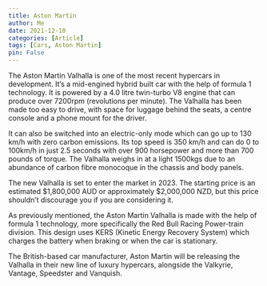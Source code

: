 ```yaml
---
title: Aston Martin 
author: Me
date: 2021-12-10
categories: [Article]
tags: [Cars, Aston Martin]
pin: False
---
```


<!-- more -->
The Aston Martin Valhalla is one of the most recent hypercars in development. It’s a mid-engined hybrid built car with the help of formula 1 technology. It is powered by a 4.0 litre twin-turbo V8 engine that can produce over 7200rpm (revolutions per minute). The Valhalla has been made too easy to drive, with space for luggage behind the seats, a centre console and a phone mount for the driver.

It can also be switched into an electric-only mode which can go up to 130 km/h with zero carbon emissions. Its top speed is 350 km/h and can do 0 to 100km/h in just 2.5 seconds with over 900 horsepower and more than 700 pounds of torque. The Valhalla weighs in at a light 1500kgs due to an abundance of carbon fibre monocoque in the chassis and body panels.

The new Valhalla is set to enter the market in 2023. The starting price is an estimated $1,800,000 AUD or approximately $2,000,000 NZD, but this price shouldn’t discourage you if you are considering it.

As previously mentioned, the Aston Martin Valhalla is made with the help of formula 1 technology, more specifically the Red Bull Racing Power-train division. This design uses KERS (Kinetic Energy Recovery System) which charges the battery when braking or when the car is stationary. 

The British-based car manufacturer, Aston Martin will be releasing the Valhalla in their new line of luxury hypercars, alongside the Valkyrie, Vantage, Speedster and Vanquish.
